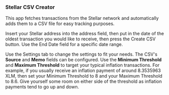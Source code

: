 ### Stellar CSV Creator
This app fetches transactions from the Stellar network and automatically adds them to a CSV file for easy 
tracking purposes.

Insert your Stellar address into the address field, then put in the date of the oldest transaction you would 
like to receive, then press the Create CSV button. Use the End Date field for a specific date range.

Use the Settings tab to change the settings to fit your needs. The CSV's **Source** and **Memo** fields can 
be configured. Use the **Minimum Threshold** and **Maximum Threshold** to target your typical inflation 
transactions. For example, if you usually receive an inflation payment of around 8.3535963 XLM, then set your 
Minimum Threshold to 8 and your Maximum Threshold to 8.6. Give yourself some room on either side of the 
threshold as inflation payments tend to go up and down.